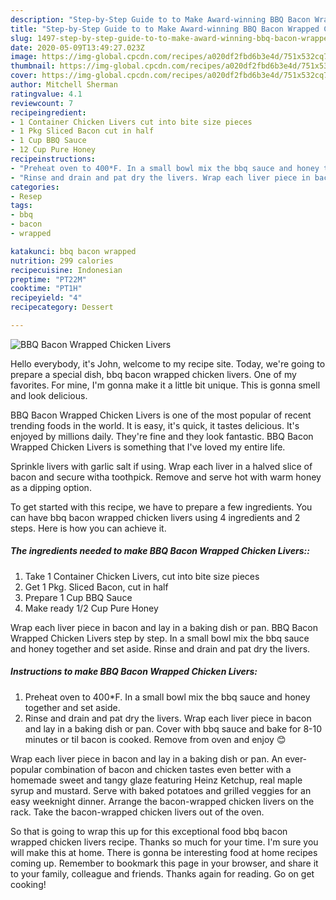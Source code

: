 ```yaml
---
description: "Step-by-Step Guide to to Make Award-winning BBQ Bacon Wrapped Chicken Livers"
title: "Step-by-Step Guide to to Make Award-winning BBQ Bacon Wrapped Chicken Livers"
slug: 1497-step-by-step-guide-to-to-make-award-winning-bbq-bacon-wrapped-chicken-livers
date: 2020-05-09T13:49:27.023Z
image: https://img-global.cpcdn.com/recipes/a020df2fbd6b3e4d/751x532cq70/bbq-bacon-wrapped-chicken-livers-recipe-main-photo.jpg
thumbnail: https://img-global.cpcdn.com/recipes/a020df2fbd6b3e4d/751x532cq70/bbq-bacon-wrapped-chicken-livers-recipe-main-photo.jpg
cover: https://img-global.cpcdn.com/recipes/a020df2fbd6b3e4d/751x532cq70/bbq-bacon-wrapped-chicken-livers-recipe-main-photo.jpg
author: Mitchell Sherman
ratingvalue: 4.1
reviewcount: 7
recipeingredient:
- 1 Container Chicken Livers cut into bite size pieces
- 1 Pkg Sliced Bacon cut in half
- 1 Cup BBQ Sauce
- 12 Cup Pure Honey
recipeinstructions:
- "Preheat oven to 400*F. In a small bowl mix the bbq sauce and honey together and set aside."
- "Rinse and drain and pat dry the livers. Wrap each liver piece in bacon and lay in a baking dish or pan. Cover with bbq sauce and bake for 8-10 minutes or til bacon is cooked. Remove from oven and enjoy 😊"
categories:
- Resep
tags:
- bbq
- bacon
- wrapped

katakunci: bbq bacon wrapped
nutrition: 299 calories
recipecuisine: Indonesian
preptime: "PT22M"
cooktime: "PT1H"
recipeyield: "4"
recipecategory: Dessert

---
```



![BBQ Bacon Wrapped Chicken Livers](https://img-global.cpcdn.com/recipes/a020df2fbd6b3e4d/751x532cq70/bbq-bacon-wrapped-chicken-livers-recipe-main-photo.jpg)

Hello everybody, it's John, welcome to my recipe site. Today, we're going to prepare a special dish, bbq bacon wrapped chicken livers. One of my favorites. For mine, I'm gonna make it a little bit unique. This is gonna smell and look delicious.

BBQ Bacon Wrapped Chicken Livers is one of the most popular of recent trending foods in the world. It is easy, it's quick, it tastes delicious. It's enjoyed by millions daily. They're fine and they look fantastic. BBQ Bacon Wrapped Chicken Livers is something that I've loved my entire life.

Sprinkle livers with garlic salt if using. Wrap each liver in a halved slice of bacon and secure witha toothpick. Remove and serve hot with warm honey as a dipping option.


To get started with this recipe, we have to prepare a few ingredients. You can have bbq bacon wrapped chicken livers using 4 ingredients and 2 steps. Here is how you can achieve it.

##### The ingredients needed to make BBQ Bacon Wrapped Chicken Livers::

1. Take 1 Container Chicken Livers, cut into bite size pieces
1. Get 1 Pkg. Sliced Bacon, cut in half
1. Prepare 1 Cup BBQ Sauce
1. Make ready 1/2 Cup Pure Honey


Wrap each liver piece in bacon and lay in a baking dish or pan. BBQ Bacon Wrapped Chicken Livers step by step. In a small bowl mix the bbq sauce and honey together and set aside. Rinse and drain and pat dry the livers. 

##### Instructions to make BBQ Bacon Wrapped Chicken Livers:

1. Preheat oven to 400*F. In a small bowl mix the bbq sauce and honey together and set aside.
1. Rinse and drain and pat dry the livers. Wrap each liver piece in bacon and lay in a baking dish or pan. Cover with bbq sauce and bake for 8-10 minutes or til bacon is cooked. Remove from oven and enjoy 😊


Wrap each liver piece in bacon and lay in a baking dish or pan. An ever-popular combination of bacon and chicken tastes even better with a homemade sweet and tangy glaze featuring Heinz Ketchup, real maple syrup and mustard. Serve with baked potatoes and grilled veggies for an easy weeknight dinner. Arrange the bacon-wrapped chicken livers on the rack. Take the bacon-wrapped chicken livers out of the oven. 

So that is going to wrap this up for this exceptional food bbq bacon wrapped chicken livers recipe. Thanks so much for your time. I'm sure you will make this at home. There is gonna be interesting food at home recipes coming up. Remember to bookmark this page in your browser, and share it to your family, colleague and friends. Thanks again for reading. Go on get cooking!

